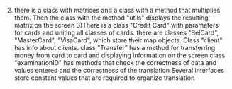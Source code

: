 2) there is a class with matrices and a class with a method that multiplies them. Then the class with the method "utils" displays the resulting matrix on the screen
3)There is a class "Credit Card" with parameters for cards and uniting all classes of cards.
  there are classes "BelCard", "MasterCard", "VisaCard", which store their map objects.
  Class "client" has info about clients.
  class "Transfer" has a method for transferring money from card to card and displaying information on the screen
  class "examinationID" has methods that check the correctness of data and values entered and the correctness of the translation
  Several interfaces store constant values that are required to organize translation
  
